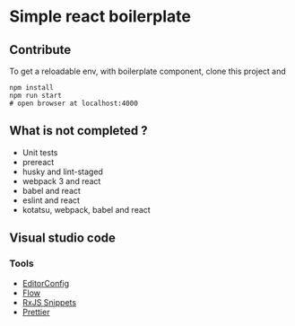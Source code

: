 # Simple react boilerplate 

## Contribute

To get a reloadable env, with boilerplate component, clone this project and

```shell
npm install
npm run start
# open browser at localhost:4000
```

## What is not completed ?

- Unit tests
- prereact
- husky and lint-staged
- webpack 3 and react
- babel and react
- eslint and react
- kotatsu, webpack, babel and react

## Visual studio code

### Tools

- [EditorConfig ](https://marketplace.visualstudio.com/items?itemName=EditorConfig.EditorConfig)
- [Flow](https://github.com/flowtype/flow-for-vscode)
- [RxJS Snippets](https://marketplace.visualstudio.com/items?itemName=alan-vivona.rxjssnippets)
- [Prettier](https://github.com/prettier/prettier-vscode)
